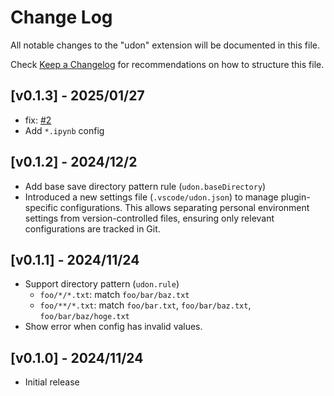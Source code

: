 # Change Log

All notable changes to the "udon" extension will be documented in this file.

Check [Keep a Changelog](http://keepachangelog.com/) for recommendations on how to structure this file.

## [v0.1.3] - 2025/01/27

- fix: [#2](https://github.com/nodamushi/Udon/issues/2)
- Add `*.ipynb` config

## [v0.1.2] - 2024/12/2

- Add base save directory pattern rule (`udon.baseDirectory`)
- Introduced a new settings file (`.vscode/udon.json`) to manage plugin-specific configurations. This allows separating personal environment settings from version-controlled files, ensuring only relevant configurations are tracked in Git.

## [v0.1.1] - 2024/11/24

- Support directory pattern (`udon.rule`)
    - `foo/*/*.txt`: match `foo/bar/baz.txt`
    - `foo/**/*.txt`: match `foo/bar.txt`, `foo/bar/baz.txt`, `foo/bar/baz/hoge.txt`
- Show error when config has invalid values.


## [v0.1.0] - 2024/11/24

- Initial release